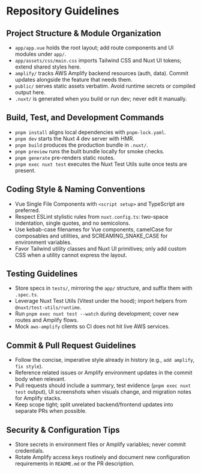 # Repository Guidelines

## Project Structure & Module Organization
- `app/app.vue` holds the root layout; add route components and UI modules under `app/`.
- `app/assets/css/main.css` imports Tailwind CSS and Nuxt UI tokens; extend shared styles here.
- `amplify/` tracks AWS Amplify backend resources (auth, data). Commit updates alongside the feature that needs them.
- `public/` serves static assets verbatim. Avoid runtime secrets or compiled output here.
- `.nuxt/` is generated when you build or run dev; never edit it manually.

## Build, Test, and Development Commands
- `pnpm install` aligns local dependencies with `pnpm-lock.yaml`.
- `pnpm dev` starts the Nuxt 4 dev server with HMR.
- `pnpm build` produces the production bundle in `.nuxt/`.
- `pnpm preview` runs the built bundle locally for smoke checks.
- `pnpm generate` pre-renders static routes.
- `pnpm exec nuxt test` executes the Nuxt Test Utils suite once tests are present.

## Coding Style & Naming Conventions
- Vue Single File Components with `<script setup>` and TypeScript are preferred.
- Respect ESLint stylistic rules from `nuxt.config.ts`: two-space indentation, single quotes, and no semicolons.
- Use kebab-case filenames for Vue components, camelCase for composables and utilities, and SCREAMING_SNAKE_CASE for environment variables.
- Favor Tailwind utility classes and Nuxt UI primitives; only add custom CSS when a utility cannot express the layout.

## Testing Guidelines
- Store specs in `tests/`, mirroring the `app/` structure, and suffix them with `.spec.ts`.
- Leverage Nuxt Test Utils (Vitest under the hood); import helpers from `@nuxt/test-utils/runtime`.
- Run `pnpm exec nuxt test --watch` during development; cover new routes and Amplify flows.
- Mock `aws-amplify` clients so CI does not hit live AWS services.

## Commit & Pull Request Guidelines
- Follow the concise, imperative style already in history (e.g., `add amplify`, `fix style`).
- Reference related issues or Amplify environment updates in the commit body when relevant.
- Pull requests should include a summary, test evidence (`pnpm exec nuxt test` output), UI screenshots when visuals change, and migration notes for Amplify stacks.
- Keep scope tight; split unrelated backend/frontend updates into separate PRs when possible.

## Security & Configuration Tips
- Store secrets in environment files or Amplify variables; never commit credentials.
- Rotate Amplify access keys routinely and document new configuration requirements in `README.md` or the PR description.
